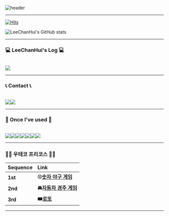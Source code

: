 ![header](https://capsule-render.vercel.app/api?color=gradient&customColorList=0,0,0,0&type=transparent&text=LeeChanHui&fontSize=35)


-----------------------------------------------------------

[![Hits](https://hits.seeyoufarm.com/api/count/incr/badge.svg?url=https%3A%2F%2Fgithub.com%2Fgreenday1234&count_bg=%23F7B36A&title_bg=%23555555&icon=github.svg&icon_color=%23E7E7E7&title=GitHub&edge_flat=false)](https://hits.seeyoufarm.com)

![LeeChanHui's GitHub stats](https://github-readme-stats-kappa-six-17.vercel.app/api?username=greenday1234&&show_icons=true&theme=transparent)


---------------------

### 💻 LeeChanHui's Log 💻
<br>
 <a href="https://www.notion.so/5a8387cf920a415085619286a622a85b">
      <img src="https://img.shields.io/badge/Notion-000000?style=for-the-badge&logo=Notion&logoColor=white">
</a>

-------------------

### 📞 Contact 📞
<br>
<div style="display:flex; flex-direction:row;">
    <a href="https://www.instagram.com/leechanhui/">
        <img src="https://img.shields.io/badge/Instagram-E4405F?style=for-the-badge&logo=Instagram&logoColor=white"> 
    </a>
    <a href="mailto:ing3616062@naver.com">
        <img src="https://img.shields.io/badge/Naver-03C75A?style=for-the-badge&logo=Naver&logoColor=white"> 
    </a>
</div>

---------------------

### 🔨 Once I've used 🔨
<br>

<div style="display:flex; flex-direction:row;">
    <img src="https://img.shields.io/badge/Java-007396?style=for-the-badge&logo=Java&logoColor=white"> 
     <img src="https://img.shields.io/badge/Spring-6DB33F?style=for-the-badge&logo=spring&logoColor=white"> 
    <img src="https://img.shields.io/badge/Spring Boot-6DB33F?style=for-the-badge&logo=spring boot&logoColor=white"> 
    <img src="https://img.shields.io/badge/mysql-4479A1?style=for-the-badge&logo=mysql&logoColor=white"> 
    <img src="https://img.shields.io/badge/python-3776AB?style=for-the-badge&logo=python&logoColor=white"> 
    <img src="https://img.shields.io/badge/C-A8B9C?style=for-the-badge&logo=c&logoColor=white"> 
    <img src="https://img.shields.io/badge/C++-00599C?style=for-the-badge&logo=cplusplus&logoColor=white"> 
</div>

-----
### 🧑‍💻 우테코 프리코스 🧑‍💻

| **Sequence** | **Link** |
|:-------------|:---------|
| **1st** | **⚾️[숫자 야구 게임](https://github.com/greenday1234/java-baseball-6)** |
| **2nd** | **🚘[자동차 경주 게임](https://github.com/greenday1234/java-racingcar-6)** |
| **3rd** | **🎟️[로또](https://github.com/greenday1234/java-lotto-6)** |
----

